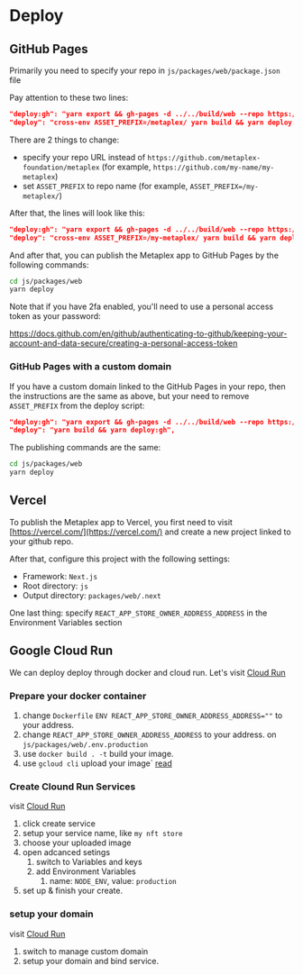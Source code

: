 # Deploy

## GitHub Pages

Primarily you need to specify your repo in `js/packages/web/package.json` file

Pay attention to these two lines:

```json
"deploy:gh": "yarn export && gh-pages -d ../../build/web --repo https://github.com/metaplex-foundation/metaplex -t true",
"deploy": "cross-env ASSET_PREFIX=/metaplex/ yarn build && yarn deploy:gh",
```

There are 2 things to change:

- specify your repo URL instead of `https://github.com/metaplex-foundation/metaplex` (for example, `https://github.com/my-name/my-metaplex`)
- set `ASSET_PREFIX` to repo name (for example, `ASSET_PREFIX=/my-metaplex/`)

After that, the lines will look like this:

```json
"deploy:gh": "yarn export && gh-pages -d ../../build/web --repo https://github.com/my-name/my-metaplex -t true",
"deploy": "cross-env ASSET_PREFIX=/my-metaplex/ yarn build && yarn deploy:gh",
```

And after that, you can publish the Metaplex app to GitHub Pages by the following commands:

```bash
cd js/packages/web
yarn deploy
```

Note that if you have 2fa enabled, you'll need to use a personal access token as your password:

https://docs.github.com/en/github/authenticating-to-github/keeping-your-account-and-data-secure/creating-a-personal-access-token

### GitHub Pages with a custom domain

If you have a custom domain linked to the GitHub Pages in your repo, then the instructions are the same as above, but your need to remove  `ASSET_PREFIX` from the deploy script:

```json
"deploy:gh": "yarn export && gh-pages -d ../../build/web --repo https://github.com/my-name/my-metaplex -t true"
"deploy": "yarn build && yarn deploy:gh",
```

The publishing commands are the same:

```bash
cd js/packages/web
yarn deploy
```

## Vercel

To publish the Metaplex app to Vercel, you first need to visit [https://vercel.com/](https://vercel.com/) and create a new project linked to your github repo.

After that, configure this project with the following settings:

- Framework: `Next.js`
- Root directory: `js`
- Output directory: `packages/web/.next`

One last thing: specify `REACT_APP_STORE_OWNER_ADDRESS_ADDRESS` in the Environment Variables section

## Google Cloud Run

We can deploy deploy through docker and cloud run.
Let's visit [Cloud Run](https://console.cloud.google.com/run)

### Prepare your docker container

1. change `Dockerfile` `ENV REACT_APP_STORE_OWNER_ADDRESS_ADDRESS=""` to your address.
2. change `REACT_APP_STORE_OWNER_ADDRESS_ADDRESS` to your address. on `js/packages/web/.env.production`
3. use `docker build . -t` build your image.
4. use `gcloud cli` upload your image` [read](https://cloud.google.com/container-registry/docs/pushing-and-pulling)

### Create Clound Run Services

visit [Cloud Run](https://console.cloud.google.com/run)

1. click create service
2. setup your service name, like `my nft store`
3. choose your uploaded image
4. open adcanced setings
    1. switch to Variables and keys
    2. add Environment Variables
        1. name: `NODE_ENV`, value: `production`
5. set up & finish your create.

### setup your domain

visit [Cloud Run](https://console.cloud.google.com/run)

1. switch to manage custom domain
2. setup your domain and bind service.
